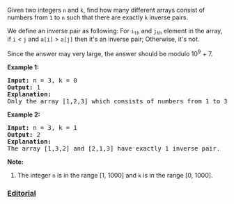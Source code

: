 Given two integers `n` and `k`, find how many different arrays consist of numbers from `1` to `n` such that there are exactly `k` inverse pairs.

We define an inverse pair as following: For <code>i<sub>th</sub></code> and <code>j<sub>th</sub></code> element in the array, if `i` < `j` and `a[i]` > `a[j]` then it's an inverse pair; Otherwise, it's not.

Since the answer may very large, the answer should be modulo 10<sup>9</sup> + 7.

**Example 1:**
<pre>
<b>Input:</b> n = 3, k = 0
<b>Output:</b> 1
<b>Explanation:</b> 
Only the array [1,2,3] which consists of numbers from 1 to 3 has exactly 0 inverse pair.
</pre>

**Example 2:**
<pre>
<b>Input:</b> n = 3, k = 1
<b>Output:</b> 2
<b>Explanation:</b> 
The array [1,3,2] and [2,1,3] have exactly 1 inverse pair.
</pre>

**Note:**

 1. The integer `n` is in the range [1, 1000] and `k` is in the range [0, 1000].

### [Editorial](https://leetcode.com/articles/k-inverse-pairs-array/)
